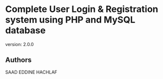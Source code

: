# Complete User Login & Registration system using PHP and MySQL database

version: 2.0.0




## Authors

SAAD EDDINE HACHLAF 
